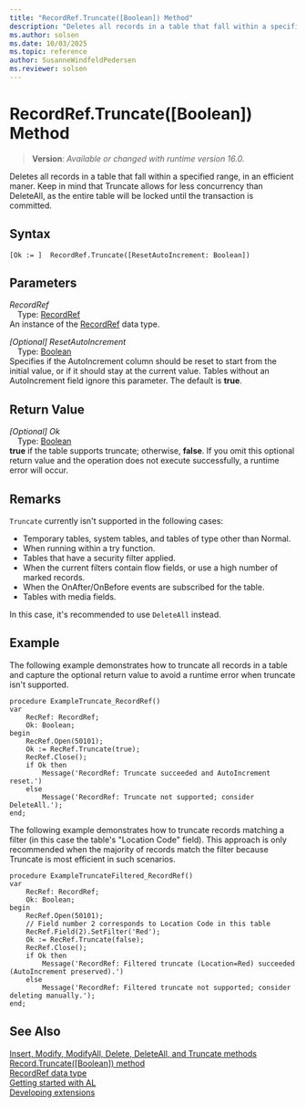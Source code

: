 ```yaml
---
title: "RecordRef.Truncate([Boolean]) Method"
description: "Deletes all records in a table that fall within a specified range, in an efficient maner."
ms.author: solsen
ms.date: 10/03/2025
ms.topic: reference
author: SusanneWindfeldPedersen
ms.reviewer: solsen
---
```

[//]: # (START>DO_NOT_EDIT)
[//]: # (IMPORTANT:Do not edit any of the content between here and the END>DO_NOT_EDIT.)
[//]: # (Any modifications should be made in the .xml files in the ModernDev repo.)
# RecordRef.Truncate([Boolean]) Method
> **Version**: _Available or changed with runtime version 16.0._

Deletes all records in a table that fall within a specified range, in an efficient maner. Keep in mind that Truncate allows for less concurrency than DeleteAll, as the entire table will be locked until the transaction is committed.


## Syntax
```AL
[Ok := ]  RecordRef.Truncate([ResetAutoIncrement: Boolean])
```
## Parameters
*RecordRef*  
&emsp;Type: [RecordRef](recordref-data-type.md)  
An instance of the [RecordRef](recordref-data-type.md) data type.  

*[Optional] ResetAutoIncrement*  
&emsp;Type: [Boolean](../boolean/boolean-data-type.md)  
Specifies if the AutoIncrement column should be reset to start from the initial value, or if it should stay at the current value.
Tables without an AutoIncrement field ignore this parameter. The default is **true**.  


## Return Value
*[Optional] Ok*  
&emsp;Type: [Boolean](../boolean/boolean-data-type.md)  
**true** if the table supports truncate; otherwise, **false**.
 If you omit this optional return value and the operation does not execute successfully, a runtime error will occur.  


[//]: # (IMPORTANT: END>DO_NOT_EDIT)

## Remarks

`Truncate` currently isn't supported in the following cases:

- Temporary tables, system tables, and tables of type other than Normal.
- When running within a try function.
- Tables that have a security filter applied.
- When the current filters contain flow fields, or use a high number of marked records.
- When the OnAfter/OnBefore events are subscribed for the table.
- Tables with media fields.

In this case, it's recommended to use `DeleteAll` instead. 

## Example

The following example demonstrates how to truncate all records in a table and capture the optional return value to avoid a runtime error when truncate isn't supported.

```al
procedure ExampleTruncate_RecordRef()
var
    RecRef: RecordRef;
    Ok: Boolean;
begin
    RecRef.Open(50101);
    Ok := RecRef.Truncate(true);
    RecRef.Close();
    if Ok then
        Message('RecordRef: Truncate succeeded and AutoIncrement reset.')
    else
        Message('RecordRef: Truncate not supported; consider DeleteAll.');
end;
```

The following example demonstrates how to truncate records matching a filter (in this case the table's "Location Code" field). This approach is only recommended when the majority of records match the filter because Truncate is most efficient in such scenarios.

```al
procedure ExampleTruncateFiltered_RecordRef()
var
    RecRef: RecordRef;
    Ok: Boolean;
begin
    RecRef.Open(50101);
    // Field number 2 corresponds to Location Code in this table
    RecRef.Field(2).SetFilter('Red');
    Ok := RecRef.Truncate(false);
    RecRef.Close();
    if Ok then
        Message('RecordRef: Filtered truncate (Location=Red) succeeded (AutoIncrement preserved).')
    else
        Message('RecordRef: Filtered truncate not supported; consider deleting manually.');
end;
```

## See Also

[Insert, Modify, ModifyAll, Delete, DeleteAll, and Truncate methods](../../devenv-insert-modify-modifyall-delete-and-deleteall-methods.md)
[Record.Truncate([Boolean]) method](../record/record-truncate-method.md)  
[RecordRef data type](recordref-data-type.md)  
[Getting started with AL](../../devenv-get-started.md)  
[Developing extensions](../../devenv-dev-overview.md)